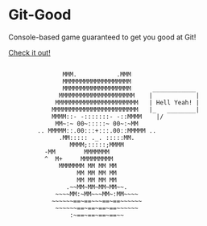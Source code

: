 # Git-Good
Console-based game guaranteed to get you good at Git!

[Check it out!](https://super-confusing-baby.herokuapp.com/)

```

               MMM.           .MMM
               MMMMMMMMMMMMMMMMMMM
               MMMMMMMMMMMMMMMMMMM      ____________
              MMMMMMMMMMMMMMMMMMMMM    |            |
             MMMMMMMMMMMMMMMMMMMMMMM   | Hell Yeah! |
            MMMMMMMMMMMMMMMMMMMMMMMM   |_   ________|
            MMMM::- -:::::::- -::MMMM    |/
             MM~:~ 00~:::::~ 00~:~MM
        .. MMMMM::.00:::+:::.00::MMMMM ..
              .MM::::: ._. :::::MM.
                 MMMM;:::::;MMMM
          -MM        MMMMMMM
          ^  M+     MMMMMMMMM
              MMMMMMM MM MM MM
                   MM MM MM MM
                   MM MM MM MM
                .~~MM~MM~MM~MM~~.
             ~~~~MM:~MM~~~MM~:MM~~~~
            ~~~~~~==~==~~~==~==~~~~~~
             ~~~~~~==~==~==~==~~~~~~
                 :~==~==~==~==~~
```
